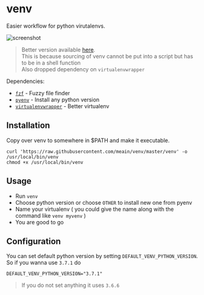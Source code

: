 # venv

Easier workflow for python virutalenvs.

![screenshot](https://i.imgur.com/UETzhSG.png)

> Better version available [here](https://github.com/meain/dotfiles/blob/8523ac959e440e7d17e69507710ae85c200eea09/zsh/.config/zsh/.python_functions#L3).  
> This is because sourcing of venv cannot be put into a script but has to be in a shell function  
> Also dropped dependency on `virtualenvwrapper`


Dependencies:

- [`fzf`](https://github.com/junegunn/fzf) - Fuzzy file finder
- [`pyenv`](https://github.com/pyenv/pyenv) - Install any python version
- [`virtualenvwrapper`](https://virtualenvwrapper.readthedocs.io/en/latest/) - Better virtualenv

## Installation

Copy over venv to somewhere in $PATH and make it executable.

```
curl 'https://raw.githubusercontent.com/meain/venv/master/venv' -o /usr/local/bin/venv
chmod +x /usr/local/bin/venv
```

## Usage

- Run `venv`
- Choose python version or choose `OTHER` to install new one from pyenv
- Name your virtualenv ( you could give the name along with the command like `venv myvenv` )
- You are good to go


## Configuration

You can set default python version by setting `DEFAULT_VENV_PYTHON_VERSION`.
So if you wanna use `3.7.1` do
```
DEFAULT_VENV_PYTHON_VERSION="3.7.1"
```

> If you do not set anything it uses `3.6.6`
